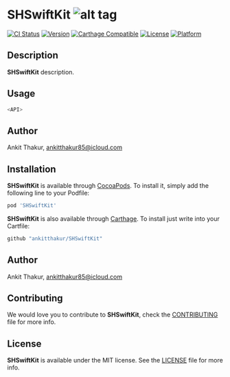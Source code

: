 # SHSwiftKit ![alt tag](https://github.com/ankitthakur/SwiftKit/blob/master/SHSwiftKit.png)

[![CI Status](http://img.shields.io/travis/ankitthakur/SHSwiftKit.svg?style=flat)](https://travis-ci.org/ankitthakur/SHSwiftKit)
[![Version](https://img.shields.io/cocoapods/v/SHSwiftKit.svg?style=flat)](http://cocoadocs.org/docsets/SHSwiftKit)
[![Carthage Compatible](https://img.shields.io/badge/Carthage-compatible-4BC51D.svg?style=flat)](https://github.com/Carthage/Carthage)
[![License](https://img.shields.io/cocoapods/l/SHSwiftKit.svg?style=flat)](http://cocoadocs.org/docsets/SHSwiftKit)
[![Platform](https://img.shields.io/cocoapods/p/SHSwiftKit.svg?style=flat)](http://cocoadocs.org/docsets/SHSwiftKit)

## Description

**SHSwiftKit** description.

## Usage

```swift
<API>
```

## Author

Ankit Thakur, ankitthakur85@icloud.com

## Installation

**SHSwiftKit** is available through [CocoaPods](http://cocoapods.org). To install
it, simply add the following line to your Podfile:

```ruby
pod 'SHSwiftKit'
```

**SHSwiftKit** is also available through [Carthage](https://github.com/Carthage/Carthage).
To install just write into your Cartfile:

```ruby
github "ankitthakur/SHSwiftKit"
```

## Author

Ankit Thakur, ankitthakur85@icloud.com

## Contributing

We would love you to contribute to **SHSwiftKit**, check the [CONTRIBUTING](https://github.com/ankitthakur/SHSwiftKit/blob/master/CONTRIBUTING.md) file for more info.

## License

**SHSwiftKit** is available under the MIT license. See the [LICENSE](https://github.com/ankitthakur/SHSwiftKit/blob/master/LICENSE.md) file for more info.
